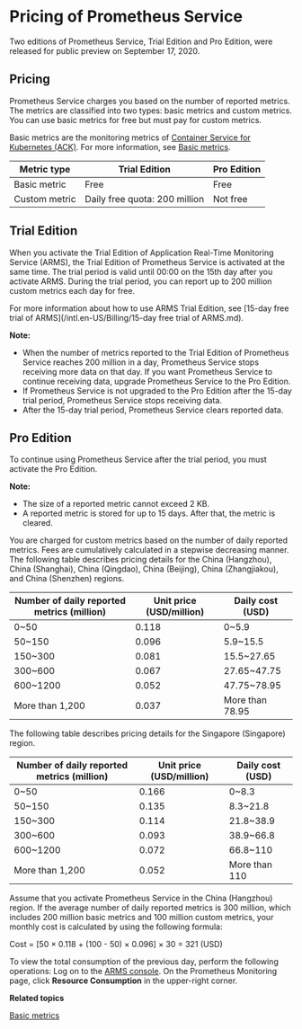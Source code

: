 # Pricing of Prometheus Service

Two editions of Prometheus Service, Trial Edition and Pro Edition, were released for public preview on September 17, 2020.

## Pricing

Prometheus Service charges you based on the number of reported metrics. The metrics are classified into two types: basic metrics and custom metrics. You can use basic metrics for free but must pay for custom metrics.

Basic metrics are the monitoring metrics of [Container Service for Kubernetes \(ACK\)](https://www.alibabacloud.com/zh/product/kubernetes). For more information, see [Basic metrics]().

|Metric type|Trial Edition|Pro Edition|
|-----------|-------------|-----------|
|Basic metric|Free|Free|
|Custom metric|Daily free quota: 200 million|Not free|

## Trial Edition

When you activate the Trial Edition of Application Real-Time Monitoring Service \(ARMS\), the Trial Edition of Prometheus Service is activated at the same time. The trial period is valid until 00:00 on the 15th day after you activate ARMS. During the trial period, you can report up to 200 million custom metrics each day for free.

For more information about how to use ARMS Trial Edition, see [15-day free trial of ARMS](/intl.en-US/Billing/15-day free trial of ARMS.md).

**Note:**

-   When the number of metrics reported to the Trial Edition of Prometheus Service reaches 200 million in a day, Prometheus Service stops receiving more data on that day. If you want Prometheus Service to continue receiving data, upgrade Prometheus Service to the Pro Edition.
-   If Prometheus Service is not upgraded to the Pro Edition after the 15-day trial period, Prometheus Service stops receiving data.
-   After the 15-day trial period, Prometheus Service clears reported data.

## Pro Edition

To continue using Prometheus Service after the trial period, you must activate the Pro Edition.

**Note:**

-   The size of a reported metric cannot exceed 2 KB.
-   A reported metric is stored for up to 15 days. After that, the metric is cleared.

You are charged for custom metrics based on the number of daily reported metrics. Fees are cumulatively calculated in a stepwise decreasing manner. The following table describes pricing details for the China \(Hangzhou\), China \(Shanghai\), China \(Qingdao\), China \(Beijing\), China \(Zhangjiakou\), and China \(Shenzhen\) regions.

|Number of daily reported metrics \(million\)|Unit price \(USD/million\)|Daily cost \(USD\)|
|--------------------------------------------|--------------------------|------------------|
|0~50|0.118|0~5.9|
|50~150|0.096|5.9~15.5|
|150~300|0.081|15.5~27.65|
|300~600|0.067|27.65~47.75|
|600~1200|0.052|47.75~78.95|
|More than 1,200|0.037|More than 78.95|

The following table describes pricing details for the Singapore \(Singapore\) region.

|Number of daily reported metrics \(million\)|Unit price \(USD/million\)|Daily cost \(USD\)|
|--------------------------------------------|--------------------------|------------------|
|0~50|0.166|0~8.3|
|50~150|0.135|8.3~21.8|
|150~300|0.114|21.8~38.9|
|300~600|0.093|38.9~66.8|
|600~1200|0.072|66.8~110|
|More than 1,200|0.052|More than 110|

Assume that you activate Prometheus Service in the China \(Hangzhou\) region. If the average number of daily reported metrics is 300 million, which includes 200 million basic metrics and 100 million custom metrics, your monthly cost is calculated by using the following formula:

Cost = \[50 × 0.118 + \(100 - 50\) × 0.096\] × 30 = 321 \(USD\)

To view the total consumption of the previous day, perform the following operations: Log on to the [ARMS console](https://arms-ap-southeast-1.console.aliyun.com/#/home). On the Prometheus Monitoring page, click **Resource Consumption** in the upper-right corner.

**Related topics**  


[Basic metrics]()

